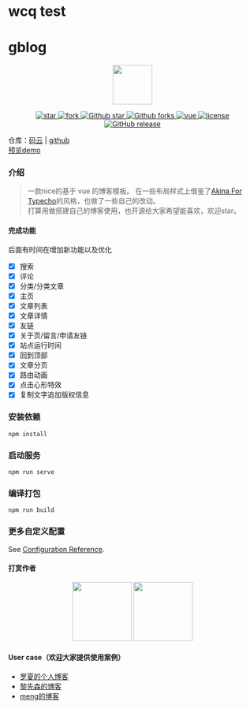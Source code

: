 # wcq test
# gblog
<p align="center">
  <img width="80" src="http://cdn.fengziy.cn/gblog/logo.svg"/>
</p>
<p align="center">
  <a href="https://gitee.com/fengziy/Gblog">
    <img src="https://gitee.com/fengziy/Gblog/badge/star.svg?theme=white" alt="star"/>
    <img src="https://gitee.com/fengziy/Gblog/badge/fork.svg" alt="fork"/>
  </a>
  <a href="https://github.com/fengziye/Gblog">
      <img src="https://img.shields.io/github/stars/fengziye/Gblog.svg?style=social" alt="Github star"/>
      <img src="https://img.shields.io/github/forks/fengziye/Gblog.svg?style=social" alt="Github forks"/>
  </a>
  <a href="https://github.com/vuejs/vue">
    <img src="https://img.shields.io/badge/vue-2.6.11-brightgreen.svg" alt="vue"/>
  </a>
  <a href="https://github.com/fengziye/Gblog/blob/master/license">
    <img src="https://img.shields.io/github/license/mashape/apistatus.svg" alt="license"/>
  </a>
  <a href="https://github.com/fengziye/Gblog/releases">
      <img src="https://img.shields.io/github/release/fengziye/Gblog.svg" alt="GitHub release">
  </a>
</p>

仓库：[码云](https://gitee.com/fengziy/Gblog) | [github](https://github.com/fengziye/Gblog)  
[预览demo](http://static.fengziy.cn/Gblog/)
### 介绍
>
> 一款nice的基于 vue 的博客模板。
> 在一些布局样式上借鉴了[Akina For Typecho](https://zhebk.cn/Web/Akina.html)的风格，也做了一些自己的改动。  
> 打算用做搭建自己的博客使用，也开源给大家希望能喜欢，欢迎star。
>
#### 完成功能
后面有时间在增加新功能以及优化
- [x] 搜索
- [x] 评论
- [x] 分类/分类文章
- [x] 主页
- [x] 文章列表
- [x] 文章详情
- [x] 友链
- [x] 关于页/留言/申请友链
- [x] 站点运行时间
- [x] 回到顶部
- [x] 文章分页
- [x] 路由动画
- [x] 点击心形特效
- [x] 复制文字追加版权信息

### 安装依赖
```
npm install
```

### 启动服务
```
npm run serve
```

### 编译打包
```
npm run build
```

### 更多自定义配置
See [Configuration Reference](https://cli.vuejs.org/config/).


#### 打赏作者

<p align="center" id="donate">
  <img width="120" src="https://images.gitee.com/uploads/images/2020/0618/095618_60414df6_1658323.jpeg">
  <img width="120" src="https://images.gitee.com/uploads/images/2020/0618/095618_72307c44_1658323.png">
</p>


#### User case（欢迎大家提供使用案例）

- [罗夏的个人博客](http://roroschach.club/#/)
- [黎先森的博客](https://www.lesslesson.com/)
- [meng的博客](http://www.lqmblog.com/)
